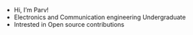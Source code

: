 - Hi, I’m Parv!
- Electronics and Communication engineering Undergraduate
- Intrested in Open source contributions 
<!---
vyasparv/vyasparv is a ✨ special ✨ repository because its `README.md` (this file) appears on your GitHub profile.
You can click the Preview link to take a look at your changes.
--->
